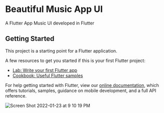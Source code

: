 # Beautiful Music App UI

A Flutter App Music UI developed in Flutter 

## Getting Started

This project is a starting point for a Flutter application.

A few resources to get you started if this is your first Flutter project:

- [Lab: Write your first Flutter app](https://flutter.dev/docs/get-started/codelab)
- [Cookbook: Useful Flutter samples](https://flutter.dev/docs/cookbook)

For help getting started with Flutter, view our
[online documentation](https://flutter.dev/docs), which offers tutorials,
samples, guidance on mobile development, and a full API reference.


![Screen Shot 2022-01-23 at 9 10 19 PM](https://user-images.githubusercontent.com/62956793/150687529-b037abda-4119-4abb-895e-f82b69adb2b3.png)
